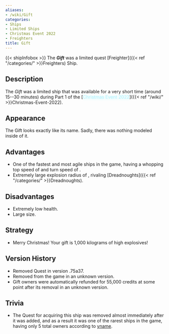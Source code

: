 ```yaml
---
aliases:
- /wiki/Gift
categories:
- Ships
- Limited Ships
- Christmas Event 2022
- Freighters
title: Gift
---
```


{{< shipInfobox >}} The **_Gift_** was a limited quest [Freighter]({{< ref "/categories/" >}}Freighters) Ship.

## Description

The _Gift_ was a limited ship that was available for a very short time (around 15--30 minutes) during Part 1 of the [<span style="color:#aef2fe;text-shadow: 1px 1px 10px #aef2fe;">Christmas Event 2022</span>]({{< ref "/wiki/" >}}Christmas-Event-2022).

## Appearance

The Gift looks exactly like its name. Sadly, there was nothing modeled inside of it.

## Advantages

- One of the fastest and most agile ships in the game, having a whopping top speed of  and turn speed of .
- Extremely large explosion radius of , rivaling [Dreadnoughts]({{< ref "/categories/" >}}Dreadnoughts).

## Disadvantages

- Extremely low health.
- Large size.

## Strategy

- Merry Christmas! Your gift is 1,000 kilograms of high explosives!

## Version History 

- Removed Quest in version .75a37.
- Removed from the game in an unknown version.
- Gift owners were automatically refunded for 55,000 credits at some point after its removal in an unknown version.

## Trivia

- The Quest for acquiring this ship was removed almost immediately after it was added, and as a result it was one of the rarest ships in the game, having only 5 total owners according to [yname](https://discord.com/channels/204965774618656769/753714180900519937/1054873225886175253).